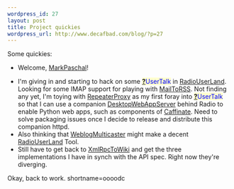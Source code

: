 ```yaml
--- 
wordpress_id: 27
layout: post
title: Project quickies
wordpress_url: http://www.decafbad.com/blog/?p=27
---
```

Some quickies:<ul><li>Welcome, <a href="http://www.decafbad.com/twiki/bin/view/Main/MarkPaschal">MarkPaschal</a>!</li>
<li>I'm giving in and starting to hack on some <span style='background : #FFFFCE;'><a href="http://www.decafbad.com/twiki/bin/edit/Main/UserTalk?topicparent=Main.FilterData"><b>?</b></a><font color="#0000FF">UserTalk</font></span> in <a href="http://www.decafbad.com/twiki/bin/view/Main/RadioUserLand">RadioUserLand</a>.  Looking for some IMAP support for playing with <a href="http://www.decafbad.com/twiki/bin/view/Main/MailToRSS">MailToRSS</a>.  Not finding any yet, I'm toying with <a href="http://www.decafbad.com/twiki/bin/view/Main/RepeaterProxy">RepeaterProxy</a> as my first foray into <span style='background : #FFFFCE;'><a href="http://www.decafbad.com/twiki/bin/edit/Main/UserTalk?topicparent=Main.FilterData"><b>?</b></a><font color="#0000FF">UserTalk</font></span> so that I can use a companion <a href="http://www.decafbad.com/twiki/bin/view/Main/DesktopWebAppServer"> <a href="http://www.decafbad.com/twiki/bin/view/Main/DesktopWebAppServer">DesktopWebAppServer</a></a> behind Radio to enable Python web apps, such as components of <a href="http://www.decafbad.com/twiki/bin/view/Main/Caffinate">Caffinate</a>.  Need to solve packaging issues once I decide to release and distribute this companion httpd.</li>
<li>Also thinking that <a href="http://www.decafbad.com/twiki/bin/view/Main/WeblogMulticaster">WeblogMulticaster</a> might make a decent <a href="http://www.decafbad.com/twiki/bin/view/Main/RadioUserLand">RadioUserLand</a> Tool.</li>
<li>Still have to get back to <a href="http://www.decafbad.com/twiki/bin/view/Main/XmlRpcToWiki">XmlRpcToWiki</a> and get the three implementations I have in synch with the API spec.  Right now they're diverging.</li></ul>Okay, back to work.
<!--more-->
shortname=oooodc
